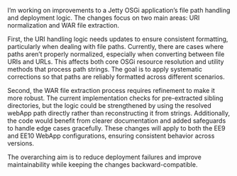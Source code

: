 I’m working on improvements to a Jetty OSGi application’s file path handling and deployment logic. The changes focus on two main areas: URI normalization and WAR file extraction.

First, the URI handling logic needs updates to ensure consistent formatting, particularly when dealing with file paths. Currently, there are cases where paths aren’t properly normalized, especially when converting between file URIs and URLs. This affects both core OSGi resource resolution and utility methods that process path strings. The goal is to apply systematic corrections so that paths are reliably formatted across different scenarios.

Second, the WAR file extraction process requires refinement to make it more robust. The current implementation checks for pre-extracted sibling directories, but the logic could be strengthened by using the resolved webApp path directly rather than reconstructing it from strings. Additionally, the code would benefit from clearer documentation and added safeguards to handle edge cases gracefully. These changes will apply to both the EE9 and EE10 WebApp configurations, ensuring consistent behavior across versions.

The overarching aim is to reduce deployment failures and improve maintainability while keeping the changes backward-compatible.
